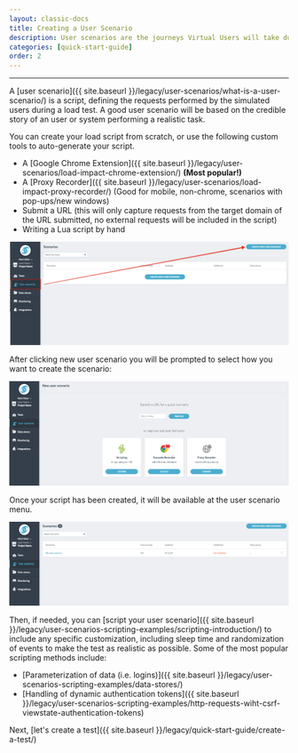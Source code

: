 ```yaml
---
layout: classic-docs
title: Creating a User Scenario
description: User scenarios are the journeys Virtual Users will take during a load test.  They are limited programming environments which allow you to do programmatic things.  They are expressed in Lua code.
categories: [quick-start-guide]
order: 2
---
```


***

A [user scenario]({{ site.baseurl }}/legacy/user-scenarios/what-is-a-user-scenario/) is a script, defining the requests performed by the simulated users during a load test. A good user scenario will be based on the credible story of an user or system performing a realistic task.

You can create your load script from scratch, or use the following custom tools to auto-generate your script.
- A [Google Chrome Extension]({{ site.baseurl }}/legacy/user-scenarios/load-impact-chrome-extension/) **(Most popular!)**
- A [Proxy Recorder]({{ site.baseurl }}/legacy/user-scenarios/load-impact-proxy-recorder/) (Good for mobile, non-chrome, scenarios with pop-ups/new windows)
- Submit a URL (this will only capture requests from the target domain of the URL submitted, no external requests will be included in the script)
- Writing a Lua script by hand

![Step 1](jekyll/assets/img/legacy/quick-start-guide/create-user-scenario/create-user-scenario-1.png)


After clicking new user scenario you will be prompted to select how you want to create the scenario:

![Step 2](jekyll/assets/img/legacy/quick-start-guide/create-user-scenario/create-user-scenario-2.png)




Once your script has been created, it will be available at the user scenario menu.

![Step 3](jekyll/assets/img/legacy/quick-start-guide/create-user-scenario/create-user-scenario-3.png)



Then, if needed, you can [script your user scenario]({{ site.baseurl }}/legacy/user-scenarios-scripting-examples/scripting-introduction/) to include any specific customization, including sleep time and randomization of events to make the test as realistic as possible.  Some of the most popular scripting methods include:

- [Parameterization of data (i.e. logins)]({{ site.baseurl }}/legacy/user-scenarios-scripting-examples/data-stores/)
- [Handling of dynamic authentication tokens]({{ site.baseurl }}/legacy/user-scenarios-scripting-examples/http-requests-wiht-csrf-viewstate-authentication-tokens)



Next, [let's create a test]({{ site.baseurl }}/legacy/quick-start-guide/create-a-test/)
